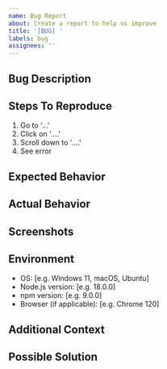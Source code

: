 ```yaml
---
name: Bug Report
about: Create a report to help us improve
title: '[BUG] '
labels: bug
assignees: ''
---
```


## Bug Description
<!-- A clear and concise description of what the bug is -->

## Steps To Reproduce
1. Go to '...'
2. Click on '....'
3. Scroll down to '....'
4. See error

## Expected Behavior
<!-- A clear and concise description of what you expected to happen -->

## Actual Behavior
<!-- What actually happened -->

## Screenshots
<!-- If applicable, add screenshots to help explain your problem -->

## Environment
- OS: [e.g. Windows 11, macOS, Ubuntu]
- Node.js version: [e.g. 18.0.0]
- npm version: [e.g. 9.0.0]
- Browser (if applicable): [e.g. Chrome 120]

## Additional Context
<!-- Add any other context about the problem here -->

## Possible Solution
<!-- Optional: suggest a fix or reason for the bug -->



